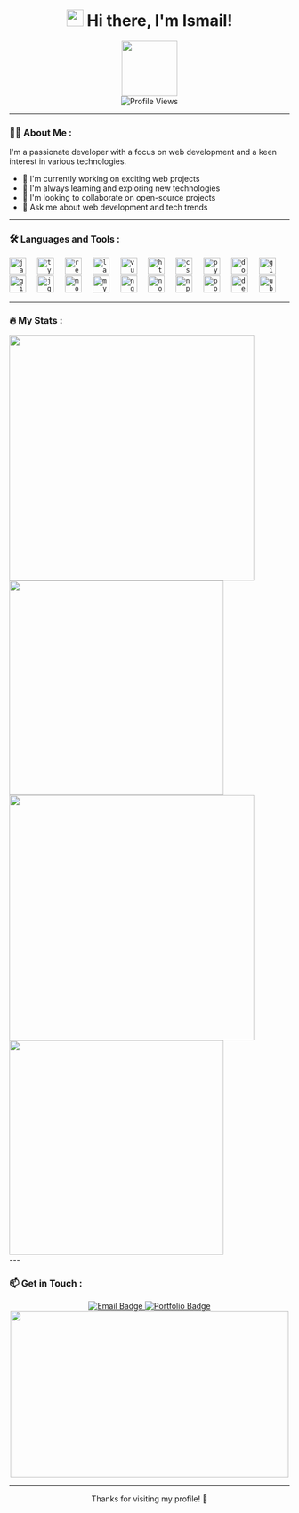 <h1 align="center">
  <img src="https://media.giphy.com/media/hvRJCLFzcasrR4ia7z/giphy.gif" width="30px"/>
  Hi there, I'm Ismail!
</h1>

<div id="header" align="center">
  <img src="https://media.giphy.com/media/M9gbBd9nbDrOTu1Mqx/giphy.gif" width="100"/>
</div>

<div align="center">
  <img src="https://komarev.com/ghpvc/?username=KaivanKeren&style=flat-square&color=blue" alt="Profile Views"/>
</div>

---

### :man_technologist: About Me :

I'm a passionate developer with a focus on web development and a keen interest in various technologies.

- 🔭 I'm currently working on exciting web projects
- 🌱 I'm always learning and exploring new technologies
- 👯 I'm looking to collaborate on open-source projects
- 💬 Ask me about web development and tech trends

---

### :hammer_and_wrench: Languages and Tools :

<div align="left">
 <code><img src="https://cdn.jsdelivr.net/gh/devicons/devicon/icons/javascript/javascript-original.svg" height="30" alt="javascript logo"  /></code>
  <img width="12" />
  <code><img src="https://cdn.jsdelivr.net/gh/devicons/devicon/icons/typescript/typescript-original.svg" height="30" alt="typescript logo"  /></code>
  <img width="12" />
  <code><img src="https://cdn.jsdelivr.net/gh/devicons/devicon/icons/react/react-original.svg" height="30" alt="react logo"  /></code>
  <img width="12" />
  <code><img src="https://cdn.jsdelivr.net/gh/devicons/devicon/icons/laravel/laravel-original.svg" height="30" alt="laravel logo"  /></code>
  <img width="12" />
  <code><img src="https://cdn.jsdelivr.net/gh/devicons/devicon/icons/vuejs/vuejs-original.svg" height="30" alt="vue logo"  /></code>
  <img width="12" />
  <code><img src="https://cdn.jsdelivr.net/gh/devicons/devicon/icons/html5/html5-original.svg" height="30" alt="html5 logo"  /></code>
  <img width="12" />
  <code><img src="https://cdn.jsdelivr.net/gh/devicons/devicon/icons/css3/css3-original.svg" height="30" alt="css3 logo"  /></code>
  <img width="12" />
  <code><img src="https://cdn.jsdelivr.net/gh/devicons/devicon/icons/python/python-original.svg" height="30" alt="python logo"  /></code>
  <img width="12" />
  <code><img src="https://cdn.jsdelivr.net/gh/devicons/devicon/icons/docker/docker-original.svg" height="30" alt="docker logo"  /></code>
  <img width="12" />
  <code><img src="https://cdn.jsdelivr.net/gh/devicons/devicon/icons/git/git-original.svg" height="30" alt="git logo"  /></code>
  <img width="12" />
  <code><img src="https://skillicons.dev/icons?i=github" height="30" alt="github logo"  /></code>
  <img width="12" />
  <code><img src="https://cdn.jsdelivr.net/gh/devicons/devicon/icons/jquery/jquery-original.svg" height="30" alt="jquery logo"  /></code>
  <img width="12" />
  <code><img src="https://cdn.jsdelivr.net/gh/devicons/devicon/icons/mongodb/mongodb-original.svg" height="30" alt="mongodb logo"  /></code>
  <img width="12" />
  <code><img src="https://skillicons.dev/icons?i=mysql" height="30" alt="mysql logo"  /></code>
  <img width="12" />
  <code><img src="https://cdn.jsdelivr.net/gh/devicons/devicon/icons/nginx/nginx-original.svg" height="30" alt="nginx logo"  /></code>
  <img width="12" />
  <code><img src="https://cdn.jsdelivr.net/gh/devicons/devicon/icons/nodejs/nodejs-original.svg" height="30" alt="nodejs logo"  /></code>
  <img width="12" />
  <code><img src="https://cdn.jsdelivr.net/gh/devicons/devicon/icons/npm/npm-original-wordmark.svg" height="30" alt="npm logo"  /></code>
  <img width="12" />
  <code><img src="https://cdn.jsdelivr.net/gh/devicons/devicon/icons/postgresql/postgresql-original.svg" height="30" alt="postgresql logo"  /></code>
  <img width="12" />
  <code><img src="https://cdn.jsdelivr.net/gh/devicons/devicon/icons/debian/debian-original.svg" height="30" alt="debian logo"  /></code>
  <img width="12" />
  <code><img src="https://cdn.simpleicons.org/ubuntu/E95420" height="30" alt="ubuntu logo"  /></code>
</div>

---

### :fire: My Stats :

<div>
  <img width="440px" src="https://github-readme-stats.vercel.app/api?username=KaivanKeren&show_icons=true&theme=onedark">
  <img width="385px" src="https://github-readme-stats.anuraghazra1.vercel.app/api/top-langs/?username=KaivanKeren&layout=compact&theme=onedark" />
  <img width="440px" src="https://github-readme-activity-graph.vercel.app/graph?username=KaivanKeren&theme=github">
  <img width="385px" src="https://github-readme-streak-stats.herokuapp.com/?user=KaaivanKeren&theme=onedark" />
</div>
---

### :mailbox: Get in Touch :

<div align="center">
  <a href="mailto:x.iml.7122@gmail.com">
    <img src="https://img.shields.io/badge/Email-D14836?style=for-the-badge&logo=gmail&logoColor=white" alt="Email Badge"/>
  </a>
  <a href="https://ismail-skada.vercel.app">
    <img src="https://img.shields.io/badge/Portfolio-0A0A0A?style=for-the-badge&logo=dev.to&logoColor=white" alt="Portfolio Badge"/>
  </a>
</div>

<div align="center">
  <img src="https://media.giphy.com/media/L8K62iTDkzGX6/giphy.gif" width="500" height="300"/>
</div>

---

<div align="center">
  Thanks for visiting my profile! 🚀
</div>
